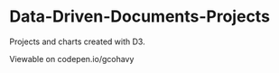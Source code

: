 # Data-Driven-Documents-Projects
Projects and charts created with D3. 


Viewable on codepen.io/gcohavy 
